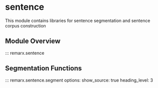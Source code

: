# sentence

This module contains libraries for sentence segmentation and sentence corpus construction

## Module Overview

::: remarx.sentence

## Segmentation Functions

::: remarx.sentence.segment
options:
show_source: true
heading_level: 3
